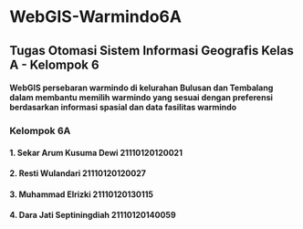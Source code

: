 # WebGIS-Warmindo6A
## Tugas Otomasi Sistem Informasi Geografis Kelas A - Kelompok 6
#### WebGIS persebaran warmindo di kelurahan Bulusan dan Tembalang dalam membantu memilih warmindo yang sesuai dengan preferensi berdasarkan informasi spasial dan data fasilitas warmindo
### Kelompok 6A
#### 1. Sekar Arum Kusuma Dewi 21110120120021
#### 2. Resti Wulandari 21110120120027
#### 3. Muhammad Elrizki 21110120130115
#### 4. Dara Jati Septiningdiah 21110120140059
